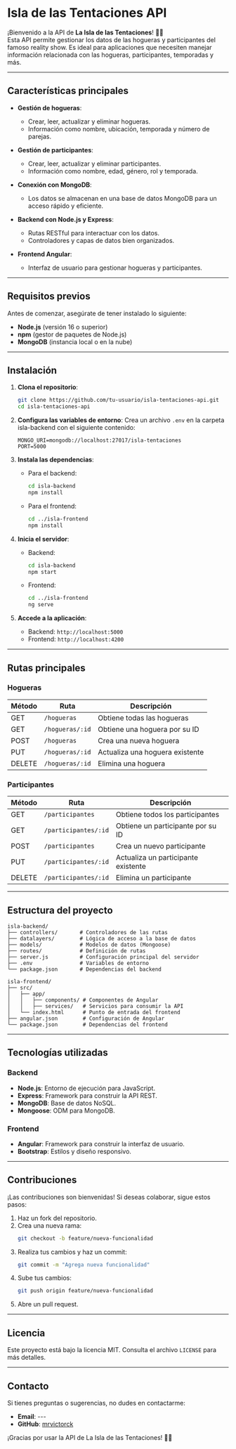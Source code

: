 # **Isla de las Tentaciones API**

¡Bienvenido a la API de **La Isla de las Tentaciones**! 🌴🔥  
Esta API permite gestionar los datos de las hogueras y participantes del famoso reality show. Es ideal para aplicaciones que necesiten manejar información relacionada con las hogueras, participantes, temporadas y más.

---

## **Características principales**

- **Gestión de hogueras**:
  - Crear, leer, actualizar y eliminar hogueras.
  - Información como nombre, ubicación, temporada y número de parejas.

- **Gestión de participantes**:
  - Crear, leer, actualizar y eliminar participantes.
  - Información como nombre, edad, género, rol y temporada.

- **Conexión con MongoDB**:
  - Los datos se almacenan en una base de datos MongoDB para un acceso rápido y eficiente.

- **Backend con Node.js y Express**:
  - Rutas RESTful para interactuar con los datos.
  - Controladores y capas de datos bien organizados.

- **Frontend Angular**:
  - Interfaz de usuario para gestionar hogueras y participantes.

---

## **Requisitos previos**

Antes de comenzar, asegúrate de tener instalado lo siguiente:

- **Node.js** (versión 16 o superior)
- **npm** (gestor de paquetes de Node.js)
- **MongoDB** (instancia local o en la nube)

---

## **Instalación**

1. **Clona el repositorio**:
   ```bash
   git clone https://github.com/tu-usuario/isla-tentaciones-api.git
   cd isla-tentaciones-api
   ```

2. **Configura las variables de entorno**:
   Crea un archivo `.env` en la carpeta isla-backend con el siguiente contenido:
   ```
   MONGO_URI=mongodb://localhost:27017/isla-tentaciones
   PORT=5000
   ```

3. **Instala las dependencias**:
   - Para el backend:
     ```bash
     cd isla-backend
     npm install
     ```
   - Para el frontend:
     ```bash
     cd ../isla-frontend
     npm install
     ```

4. **Inicia el servidor**:
   - Backend:
     ```bash
     cd isla-backend
     npm start
     ```
   - Frontend:
     ```bash
     cd ../isla-frontend
     ng serve
     ```

5. **Accede a la aplicación**:
   - Backend: `http://localhost:5000`
   - Frontend: `http://localhost:4200`

---

## **Rutas principales**

### **Hogueras**
| Método | Ruta               | Descripción                          |
|--------|--------------------|--------------------------------------|
| GET    | `/hogueras`        | Obtiene todas las hogueras           |
| GET    | `/hogueras/:id`    | Obtiene una hoguera por su ID        |
| POST   | `/hogueras`        | Crea una nueva hoguera               |
| PUT    | `/hogueras/:id`    | Actualiza una hoguera existente      |
| DELETE | `/hogueras/:id`    | Elimina una hoguera                  |

### **Participantes**
| Método | Ruta                   | Descripción                          |
|--------|------------------------|--------------------------------------|
| GET    | `/participantes`       | Obtiene todos los participantes      |
| GET    | `/participantes/:id`   | Obtiene un participante por su ID    |
| POST   | `/participantes`       | Crea un nuevo participante           |
| PUT    | `/participantes/:id`   | Actualiza un participante existente  |
| DELETE | `/participantes/:id`   | Elimina un participante              |

---

## **Estructura del proyecto**

```
isla-backend/
├── controllers/       # Controladores de las rutas
├── datalayers/        # Lógica de acceso a la base de datos
├── models/            # Modelos de datos (Mongoose)
├── routes/            # Definición de rutas
├── server.js          # Configuración principal del servidor
├── .env               # Variables de entorno
└── package.json       # Dependencias del backend

isla-frontend/
├── src/
│   ├── app/
│   │   ├── components/ # Componentes de Angular
│   │   ├── services/   # Servicios para consumir la API
│   └── index.html      # Punto de entrada del frontend
├── angular.json        # Configuración de Angular
└── package.json        # Dependencias del frontend
```

---

## **Tecnologías utilizadas**

### **Backend**
- **Node.js**: Entorno de ejecución para JavaScript.
- **Express**: Framework para construir la API REST.
- **MongoDB**: Base de datos NoSQL.
- **Mongoose**: ODM para MongoDB.

### **Frontend**
- **Angular**: Framework para construir la interfaz de usuario.
- **Bootstrap**: Estilos y diseño responsivo.

---

## **Contribuciones**

¡Las contribuciones son bienvenidas! Si deseas colaborar, sigue estos pasos:

1. Haz un fork del repositorio.
2. Crea una nueva rama:
   ```bash
   git checkout -b feature/nueva-funcionalidad
   ```
3. Realiza tus cambios y haz un commit:
   ```bash
   git commit -m "Agrega nueva funcionalidad"
   ```
4. Sube tus cambios:
   ```bash
   git push origin feature/nueva-funcionalidad
   ```
5. Abre un pull request.

---

## **Licencia**

Este proyecto está bajo la licencia MIT. Consulta el archivo `LICENSE` para más detalles.

---

## **Contacto**

Si tienes preguntas o sugerencias, no dudes en contactarme:

- **Email**: ---
- **GitHub**: [mrvictorck](https://github.com/mrvictorck)

¡Gracias por usar la API de La Isla de las Tentaciones! 🌴🔥